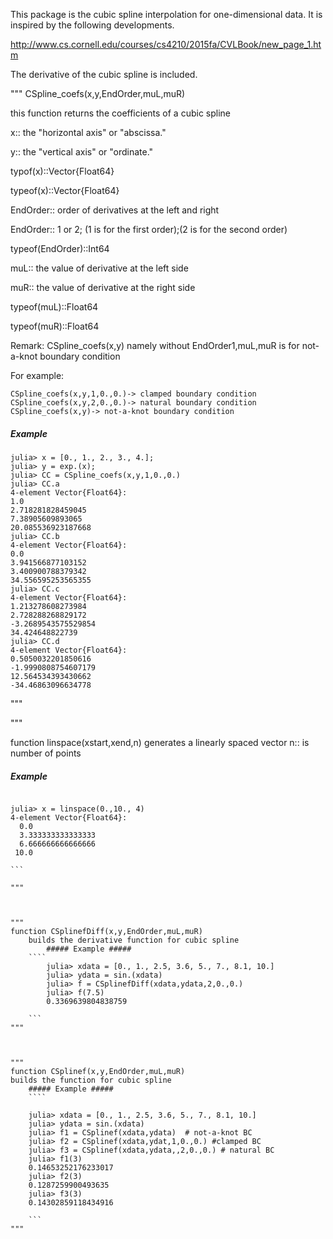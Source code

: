 This package is the cubic spline interpolation for one-dimensional data. 
It is inspired by the following developments.

http://www.cs.cornell.edu/courses/cs4210/2015fa/CVLBook/new_page_1.htm


The derivative of the cubic spline is included.

"""
CSpline_coefs(x,y,EndOrder,muL,muR)

this function returns the coefficients of a cubic spline

x:: the "horizontal axis" or "abscissa."

y:: the "vertical axis" or "ordinate."

typof(x)::Vector{Float64}

typeof(x)::Vector{Float64}

EndOrder:: order of derivatives at the left and right

EndOrder:: 1 or 2; (1 is for the first order);(2 is for the second order)

typeof(EndOrder)::Int64

muL:: the value of derivative at the left side

muR:: the value of derivative at the right side

typeof(muL)::Float64

typeof(muR)::Float64

Remark: CSpline_coefs(x,y) namely without EndOrder1,muL,muR is for not-a-knot boundary condition

For example:
```
CSpline_coefs(x,y,1,0.,0.)-> clamped boundary condition
CSpline_coefs(x,y,2,0.,0.)-> natural boundary condition
CSpline_coefs(x,y)-> not-a-knot boundary condition

````
##### Example #####
````
julia> x = [0., 1., 2., 3., 4.];
julia> y = exp.(x);
julia> CC = CSpline_coefs(x,y,1,0.,0.)
julia> CC.a
4-element Vector{Float64}:
1.0
2.718281828459045
7.38905609893065
20.085536923187668
julia> CC.b
4-element Vector{Float64}:
0.0
3.941566877103152
3.400900788379342
34.556595253565355
julia> CC.c
4-element Vector{Float64}:
1.213278608273984
2.728288268829172
-3.2689543575529854
34.424648822739
julia> CC.d
4-element Vector{Float64}:
0.5050032201850616
-1.9990808754607179
12.564534393430662
-34.46863096634778
````
"""



"""

function linspace(xstart,xend,n)
generates a linearly spaced vector
n:: is number of points
##### Example #####
````

julia> x = linspace(0.,10., 4)
4-element Vector{Float64}:
  0.0
  3.333333333333333
  6.666666666666666
 10.0

```

"""



"""
function CSplinefDiff(x,y,EndOrder,muL,muR)
    builds the derivative function for cubic spline
        ##### Example #####
    ````
        julia> xdata = [0., 1., 2.5, 3.6, 5., 7., 8.1, 10.]
        julia> ydata = sin.(xdata)
        julia> f = CSplinefDiff(xdata,ydata,2,0.,0.)
        julia> f(7.5)
        0.3369639804838759

    ```
"""



"""
function CSplinef(x,y,EndOrder,muL,muR)
builds the function for cubic spline
    ##### Example #####
    ````
    
    julia> xdata = [0., 1., 2.5, 3.6, 5., 7., 8.1, 10.]
    julia> ydata = sin.(xdata)
    julia> f1 = CSplinef(xdata,ydata)  # not-a-knot BC
    julia> f2 = CSplinef(xdata,ydat,1,0.,0.) #clamped BC
    julia> f3 = CSplinef(xdata,ydata,,2,0.,0.) # natural BC
    julia> f1(3)
    0.14653252176233017
    julia> f2(3)
    0.1287259900493635
    julia> f3(3)
    0.14302859118434916
    
    ```
"""
